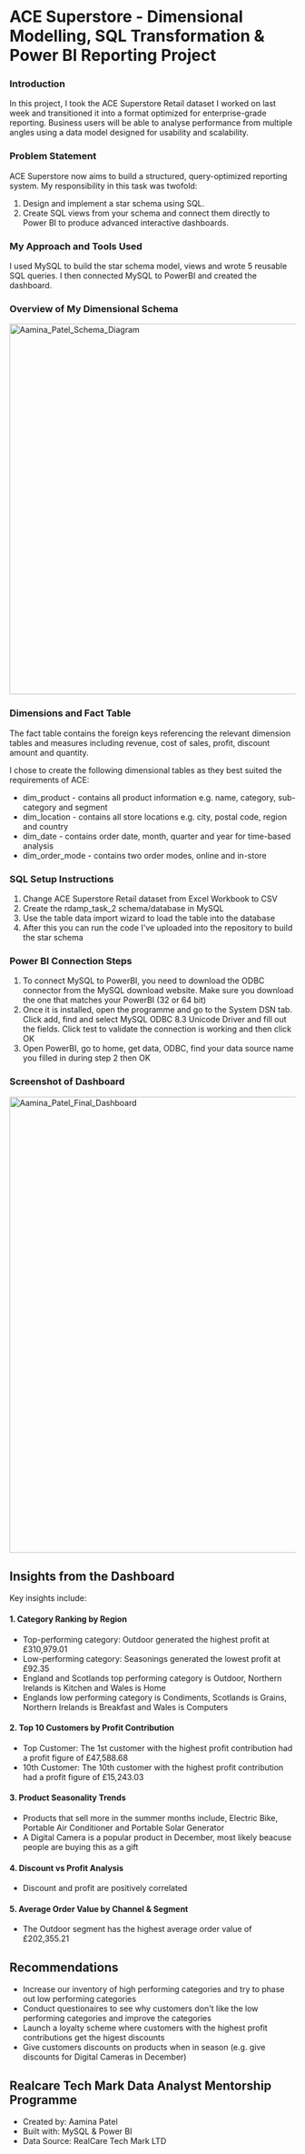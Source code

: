 # ACE Superstore - Dimensional Modelling, SQL Transformation & Power BI Reporting Project

### Introduction

In this project, I took the ACE Superstore Retail dataset I worked on last week and transitioned it into a format optimized for enterprise-grade reporting. Business users will be able to analyse performance from multiple angles using a data model designed for usability and scalability.

### Problem Statement

ACE Superstore now aims to build a structured, query-optimized reporting system. My responsibility in this task was twofold:
 
1. Design and implement a star schema using SQL.
2. Create SQL views from your schema and connect them directly to Power BI to produce advanced interactive dashboards.

### My Approach and Tools Used

I used MySQL to build the star schema model, views and wrote 5 reusable SQL queries. I then connected MySQL to PowerBI and created the dashboard.

### Overview of My Dimensional Schema 

<img width="1075" height="652" alt="Aamina_Patel_Schema_Diagram" src="https://github.com/user-attachments/assets/69ccf187-6b39-476c-8fbf-4d6e2a670280" />


### Dimensions and Fact Table

The fact table contains the foreign keys referencing the relevant dimension tables and measures including revenue, cost of sales, profit, discount amount and quantity. 

I chose to create the following dimensional tables as they best suited the requirements of ACE:
 - dim_product - contains all product information e.g. name, category, sub-category and segment
 - dim_location - contains all store locations e.g. city, postal code, region and country
 - dim_date - contains order date, month, quarter and year for time-based analysis
 - dim_order_mode - contains two order modes, online and in-store

### SQL Setup Instructions

1. Change ACE Superstore Retail dataset from Excel Workbook to CSV
2. Create the rdamp_task_2 schema/database in MySQL
3. Use the table data import wizard to load the table into the database
4. After this you can run the code I've uploaded into the repository to build the star schema

### Power BI Connection Steps

1. To connect MySQL to PowerBI, you need to download the ODBC connector from the MySQL download website. Make sure you download the one that matches your PowerBI (32 or 64 bit)
2. Once it is installed, open the programme and go to the System DSN tab. Click add, find and select MySQL ODBC 8.3 Unicode Driver and fill out the fields. Click test to validate the connection is working and then click OK
3. Open PowerBI, go to home, get data, ODBC, find your data source name you filled in during step 2 then OK

### Screenshot of Dashboard

<img width="1428" height="802" alt="Aamina_Patel_Final_Dashboard" src="https://github.com/user-attachments/assets/5e37fc8c-63bc-487b-b06f-e0a30fb43e0a" />

## Insights from the Dashboard
Key insights include:

#### 1. Category Ranking by Region
- Top-performing category: Outdoor generated the highest profit at £310,979.01
- Low-performing category: Seasonings generated the lowest profit at £92.35
- England and Scotlands top performing category is Outdoor, Northern Irelands is Kitchen and Wales is Home
- Englands low performing category is Condiments, Scotlands is Grains, Northern Irelands is Breakfast and Wales is Computers
  
#### 2. Top 10 Customers by Profit Contribution
- Top Customer: The 1st customer with the highest profit contribution had a profit figure of £47,588.68
- 10th Customer: The 10th customer with the highest profit contribution had a profit figure of £15,243.03

#### 3. Product Seasonality Trends
- Products that sell more in the summer months include, Electric Bike, Portable Air Conditioner and Portable Solar Generator
- A Digital Camera is a popular product in December, most likely beacuse people are buying this as a gift

#### 4. Discount vs Profit Analysis
- Discount and profit are positively correlated

#### 5. Average Order Value by Channel & Segment
- The Outdoor segment has the highest average order value of £202,355.21 

## Recommendations

- Increase our inventory of high performing categories and try to phase out low performing categories
- Conduct questionaires to see why customers don't like the low performing categories and improve the categories
- Launch a loyalty scheme where customers with the highest profit contributions get the higest discounts
- Give customers discounts on products when in season (e.g. give discounts for Digital Cameras in December)

## Realcare Tech Mark Data Analyst Mentorship Programme
- Created by: Aamina Patel
- Built with: MySQL & Power BI
- Data Source: RealCare Tech Mark LTD
